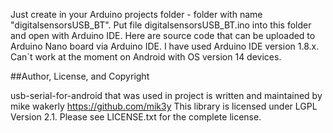 Just create in your Arduino projects folder - folder with name "digitalsensorsUSB_BT". Put file digitalsensorsUSB_BT.ino into this folder and open with Arduino IDE. 
Here are source code that can be uploaded to Arduino Nano board via Arduino IDE. I have used Arduino IDE version 1.8.x. 
Can`t work at the moment on Android with OS version 14 devices.

##Author, License, and Copyright

usb-serial-for-android that was used in project is written and maintained by mike wakerly https://github.com/mik3y
This library is licensed under LGPL Version 2.1. Please see LICENSE.txt for the complete license.
